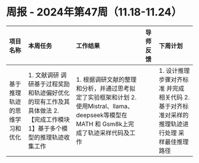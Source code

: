 # 周报 - 2024年第47周（11.18-11.24）

| 项目名称                         | 本周任务                                                         | 工作结果 | 导师反馈 | 下周计划                                                                                                             |
| :------------------------------- | :--------------------------------------------------------------- | :------- | :------- | :------------------------------------------------------------------------------------------------------------------- |
|  基于推理轨迹的思维学习和优化   | 1. 文献调研 调研基于过程奖励和轨迹偏好优化的现有工作及其具体做法  2. 【完成工作模块1】基于多个模型的推理轨迹收集工作|1. 根据调研文献的整理和分析，并通过思考拟定了实验框架和计划   2. 使用Mistral、llama、deepseek等模型在MATH 和 Gsm8k上完成了轨迹采样代码及工作 ||1. 设计推理步骤对齐标准 并完成相关代码  2. 基于对齐标准对采样的推理轨迹进行处理 采样最佳推理路径 
